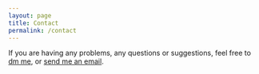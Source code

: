 ```yaml
---
layout: page
title: Contact
permalink: /contact
---
```


If you are having any problems, any questions or suggestions, feel free to [dm me](https://instagram.com/checko.flicks), or [send me an email](checko.itav@gmail.com).

